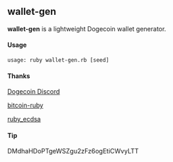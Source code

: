 ## wallet-gen

**wallet-gen** is a lightweight Dogecoin wallet generator.

#### Usage

```
usage: ruby wallet-gen.rb [seed]
```

#### Thanks

[Dogecoin Discord](https://discord.gg/dogecoin)

[bitcoin-ruby](https://github.com/lian/bitcoin-ruby)

[ruby_ecdsa](https://github.com/DavidEGrayson/ruby_ecdsa)

#### Tip

DMdhaHDoPTgeWSZgu2zFz6ogEtiCWvyLTT